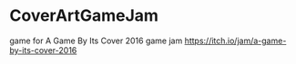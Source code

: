 # CoverArtGameJam
game for A Game By Its Cover 2016 game jam 
https://itch.io/jam/a-game-by-its-cover-2016
